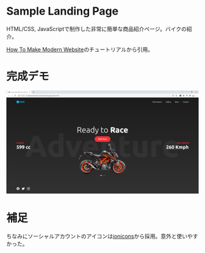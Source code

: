 # Sample Landing Page

HTML/CSS, JavaScriptで制作した非常に簡単な商品紹介ページ。バイクの紹介。

[How To Make Modern Website](https://www.youtube.com/watch?v=NprFr1SZGg8)のチュートリアルから引用。

# 完成デモ

![Demo](demo.png)

# 補足

ちなみにソーシャルアカウントのアイコンは[ionicons](https://ionic.io/ionicons)から採用。意外と使いやすかった。